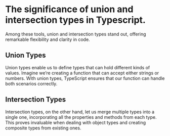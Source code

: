 # The significance of union and intersection types in Typescript.

Among these tools, union and intersection types stand out, offering remarkable flexibility and clarity in code.

## Union Types
Union types enable us to define types that can hold different kinds of values. Imagine we’re creating a function that can accept either strings or numbers. With union types, TypeScript ensures that our function can handle both scenarios correctly.

## Intersection Types
Intersection types, on the other hand, let us merge multiple types into a single one, incorporating all the properties and methods from each type. This proves invaluable when dealing with object types and creating composite types from existing ones.